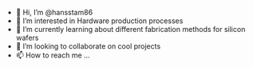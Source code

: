 - 👋 Hi, I’m @hansstam86
- 👀 I’m interested in Hardware production processes
- 🌱 I’m currently learning about different fabrication methods for silicon wafers
- 💞️ I’m looking to collaborate on cool projects
- 📫 How to reach me ...

<!---
hansstam86/hansstam86 is a ✨ special ✨ repository because its `README.md` (this file) appears on your GitHub profile.
You can click the Preview link to take a look at your changes.
--->
